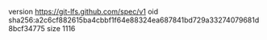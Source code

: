 version https://git-lfs.github.com/spec/v1
oid sha256:a2c6cf882615ba4cbbf1f64e88324ea687841bd729a33274079681d8bcf34775
size 1116
